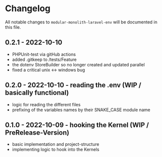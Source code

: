 # Changelog

All notable changes to `modular-monolith-laravel-env` will be documented in this file.

## 0.2.1 - 2022-10-10
- PHPUnit-test via gitHub actions
- added .gitkeep to /tests/Feature
- the dotenv StoreBuilder so no longer created and updated parallel
- fixed a critical unix <-> windows bug

## 0.2.0 - 2022-10-10 - reading the .env (WIP / basically functional) 
- logic for reading the different files
- prefixing of the variables names by their SNAKE_CASE module name

## 0.1.0 - 2022-10-09 - hooking the Kernel (WIP / PreRelease-Version)
- basic implementation and project-structure
- implementing logic to hook into the Kernels
